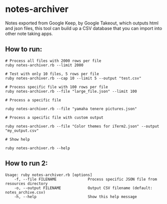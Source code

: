 # notes-archiver

Notes exported from Google Keep, by Google Takeout, which outputs html and json files, this tool can build up a CSV database that you can import into other note taking apps.

## How to run:
```
# Process all files with 2000 rows per file
ruby notes-archiver.rb --limit 2000

# Test with only 10 files, 5 rows per file
ruby notes-archiver.rb --cap 10 --limit 5 --output "test.csv"

# Process specific file with 100 rows per file
ruby notes-archiver.rb --file "large_file.json" --limit 100

# Process a specific file

ruby notes-archiver.rb --file "yamaha tenere pictures.json"

# Process a specific file with custom output

ruby notes-archiver.rb --file "Color themes for iTerm2.json" --output "my_output.csv"

# Show help

ruby notes-archiver.rb --help
```

## How to run 2:

```
Usage: ruby notes-archiver.rb [options]
    -f, --file FILENAME              Process specific JSON file from resources directory
    -o, --output FILENAME            Output CSV filename (default: notes_archive.csv)
    -h, --help                       Show this help message
```

